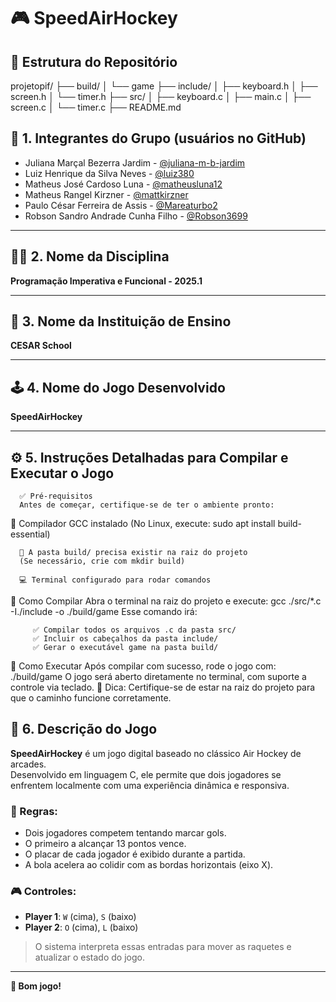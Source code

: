 # 🎮 SpeedAirHockey

## 📁 Estrutura do Repositório
projetopif/
├── build/
│ └── game 
├── include/ 
│ ├── keyboard.h
│ ├── screen.h
│ └── timer.h
├── src/ 
│ ├── keyboard.c
│ ├── main.c
│ ├── screen.c
│ └── timer.c
├── README.md 



## 👥 1. Integrantes do Grupo (usuários no GitHub)

- Juliana Marçal Bezerra Jardim - [@juliana-m-b-jardim](https://github.com/juliana-m-b-jardim)  
- Luiz Henrique da Silva Neves - [@luiz380](https://github.com/luiz380)  
- Matheus José Cardoso Luna - [@matheusluna12](https://github.com/matheusluna12)  
- Matheus Rangel Kirzner - [@mattkirzner](https://github.com/mattkirzner)  
- Paulo César Ferreira de Assis - [@Mareaturbo2](https://github.com/Mareaturbo2)  
- Robson Sandro Andrade Cunha Filho - [@Robson3699](https://github.com/Robson3699)  

---

## 🧑‍🏫 2. Nome da Disciplina

**Programação Imperativa e Funcional - 2025.1**

---

## 🏫 3. Nome da Instituição de Ensino

**CESAR School**

---

## 🕹️ 4. Nome do Jogo Desenvolvido

**SpeedAirHockey**

---

## ⚙️ 5. Instruções Detalhadas para Compilar e Executar o Jogo
      ✅ Pré-requisitos
      Antes de começar, certifique-se de ter o ambiente pronto:

   🔧 Compilador GCC instalado
      (No Linux, execute: sudo apt install build-essential)

      📁 A pasta build/ precisa existir na raiz do projeto
      (Se necessário, crie com mkdir build)

      💻 Terminal configurado para rodar comandos
   🔨 Como Compilar
         Abra o terminal na raiz do projeto e execute:
         gcc ./src/*.c -I./include -o ./build/game
         Esse comando irá:

         ✅ Compilar todos os arquivos .c da pasta src/
         ✅ Incluir os cabeçalhos da pasta include/
         ✅ Gerar o executável game na pasta build/
   🚀 Como Executar
      Após compilar com sucesso, rode o jogo com:
      ./build/game
      O jogo será aberto diretamente no terminal, com suporte a controle via teclado.
      📌 Dica: Certifique-se de estar na raiz do projeto para que o caminho funcione corretamente.

## 📜 6. Descrição do Jogo

**SpeedAirHockey** é um jogo digital baseado no clássico Air Hockey de arcades.  
Desenvolvido em linguagem C, ele permite que dois jogadores se enfrentem localmente com uma experiência dinâmica e responsiva.

### 🎯 Regras:

- Dois jogadores competem tentando marcar gols.
- O primeiro a alcançar 13 pontos vence.
- O placar de cada jogador é exibido durante a partida.
- A bola acelera ao colidir com as bordas horizontais (eixo X).

### 🎮 Controles:

- **Player 1**: `W` (cima), `S` (baixo)  
- **Player 2**: `O` (cima), `L` (baixo)

> O sistema interpreta essas entradas para mover as raquetes e atualizar o estado do jogo.

---

**🎉 Bom jogo!**

